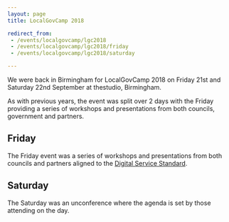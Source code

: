 ```yaml
---
layout: page
title: LocalGovCamp 2018

redirect_from:
 - /events/localgovcamp/lgc2018
 - /events/localgovcamp/lgc2018/friday
 - /events/localgovcamp/lgc2018/saturday

---
```


We were back in Birmingham for LocalGovCamp 2018 on Friday 21st and Saturday 22nd September at thestudio, Birmingham.

As with previous years, the event was split over 2 days with the Friday providing a series of workshops and presentations from both councils, government and partners.

## Friday

The Friday event was a series of workshops and presentations from both councils and partners aligned to the [Digital Service Standard](/service-standard/).


## Saturday

The Saturday was an unconference where the agenda is set by those attending on the day.
